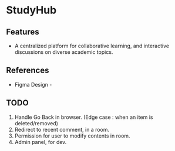 # StudyHub

## Features
- A centralized platform for collaborative learning, and interactive discussions on diverse academic topics.

## References
- Figma Design - 

## TODO
1. Handle Go Back in browser. (Edge case : when an item is deleted/removed)
2. Redirect to recent comment, in a room.
3. Permission for user to modify contents in room.
4. Admin panel, for dev.
